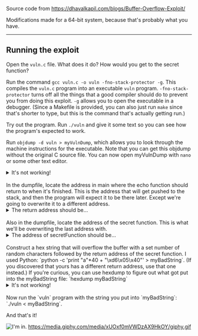 Source code from https://dhavalkapil.com/blogs/Buffer-Overflow-Exploit/

Modifications made for a 64-bit system, because that's probably what you have. 

*******

## Running the exploit

Open the `vuln.c` file. What does it do? How would you get to the secret function? 

Run the command `gcc vuln.c -o vuln -fno-stack-protector -g`. This compiles the `vuln.c` program into an executable `vuln` program. `-fno-stack-protector` turns off all the things that a good compiler should do to prevent you from doing this exploit. `-g` allows you to open the executable in a debugger. (Since a Makefile is provided, you can also just run `make` since that's shorter to type, but this is the command that's actually getting run.) 

Try out the program. Run `./vuln` and give it some text so you can see how the program's expected to work. 

Run `objdump -d vuln > myVulnDump`, which allows you to look through the machine instructions for the executable. Note that you can get this objdump without the original C source file. You can now open myVulnDump with `nano` or some other text editor. 
<br>
<details>
  <summary>It's not working!</summary>
  If you really can't get the objdump to work, I've provided it as `dumpfile`.
</details>
<br>
In the dumpfile, locate the address in main where the echo function should return to when it's finished. This is the address that will get pushed to the stack, and then the program will expect it to be there later. Except we're going to overwrite it to a different address. 
<br>
<details> 
  <summary>The return address should be... </summary>
  0x400640
</details>
<br>
Also in the dumpfile, locate the address of the secret function. This is what we'll be overwriting the last address with. 
<br>
<details> 
  <summary>The address of secretFunction should be... </summary>
  0x4005d6
</details>
<br>
Construct a hex string that will overflow the buffer with a set number of random characters followed by the return address of the secret function. I used Python: `python -c 'print "a"*40 + "\xd6\x05\x40"' > myBadString`. (If you discovered that yours has a different return address, use that one instead.) If you're curious, you can use hexdump to figure out what got put into the myBadString file: `hexdump myBadString`
<br>
<details>
  <summary>It's not working!</summary>
  Because of how different machines' endianness works, the bytes of the string are reversed for mine; if this doesn't work, try substituting `\x40\x05\xd6`.
</details>
<br>
Now run the `vuln` program with the string you put into `myBadString`: `./vuln < myBadString`. 

And that's it! 

![I'm in.](in.gif)
https://media.giphy.com/media/xUOxf0mVWDzAX9HkOY/giphy.gif
